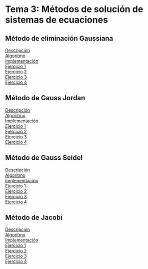<h1>Tema 3: Métodos de solución de sistemas de ecuaciones</h1>

<h2>Método de eliminación Gaussiana</h2>
<a href="Sobre_los_metodos/Eliminacion_Gaussiana/Elminicacion_Gaussiana_descrip.md">Descripción</a></br>
<a href="Sobre_los_metodos/Eliminacion_Gaussiana/Algoritmo.md">Algoritmo</a></br>
<a href="EJERCICIOS_T03/Metodo_EliminacionGaussiana/src/Paquete01/Main.java">Implementación</a></br>
<a href="">Ejercicio 1</a></br>
<a href="">Ejercicio 2</a></br>
<a href="">Ejercicio 3</a></br>
<a href="">Ejercicio 4</a></br>

<h2>Método de Gauss Jordan</h2>
<a href="Sobre_los_metodos/Gauss_Jordan/Descripcion.md">Descripción</a></br>
<a href="Sobre_los_metodos/Gauss_Jordan/Algoritmo.md">Algoritmo</a></br>
<a href="EJERCICIOS_T03/Metodo_GaussJordan/src/Paquete01/Main.java">Implementación</a></br>
<a href="">Ejercicio 1</a></br>
<a href="">Ejercicio 2</a></br>
<a href="">Ejercicio 3</a></br>
<a href="">Ejercicio 4</a></br>

<h2>Método de Gauss Seidel</h2>
<a href="Sobre_los_metodos/Gauss_Seidel/Descripcion.md">Descripción</a></br>
<a href="Sobre_los_metodos/Gauss_Seidel/Algoritmo.md">Algoritmo</a></br>
<a href="EJERCICIOS_T03/Metodo_GaussSeidel/src/Paquete01/Main.java">Implementación</a></br>
<a href="">Ejercicio 1</a></br>
<a href="">Ejercicio 2</a></br>
<a href="">Ejercicio 3</a></br>
<a href="">Ejercicio 4</a></br>

<h2>Método de Jacobi</h2>
<a href="Sobre_los_metodos/Jacobi/Descripcion.md">Descripción</a></br>
<a href="Sobre_los_metodos/Jacobi/Algoritmo.md">Algoritmo</a></br>
<a href="EJERCICIOS_T03/Metodo_Jacobi/src/Paquete01/Main.java">Implementación</a></br>
<a href="">Ejercicio 1</a></br>
<a href="">Ejercicio 2</a></br>
<a href="">Ejercicio 3</a></br>
<a href="">Ejercicio 4</a>
